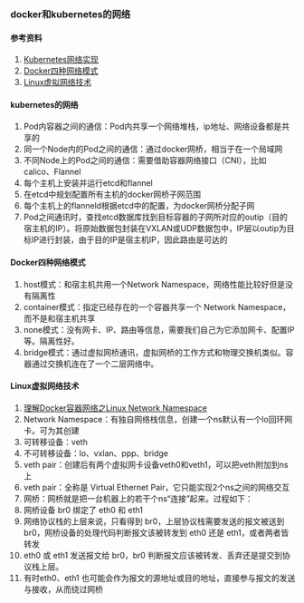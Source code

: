 ### docker和kubernetes的网络

#### 参考资料
1. [Kubernetes网络实现](https://www.jianshu.com/p/001f72d0eaa8)
1. [Docker四种网络模式](https://www.jianshu.com/p/22a7032bb7bd)
1. [Linux虚拟网络技术](https://www.jianshu.com/p/f86d4b88777d)

#### kubernetes的网络
1. Pod内容器之间的通信：Pod内共享一个网络堆栈，ip地址、网络设备都是共享的
1. 同一个Node内的Pod之间的通信：通过docker网桥，相当于在一个局域网
1. 不同Node上的Pod之间的通信：需要借助容器网络接口（CNI），比如calico、Flannel
  1. 每个主机上安装并运行etcd和flannel
  1. 在etcd中规划配置所有主机的docker网桥子网范围
  1. 每个主机上的flanneld根据etcd中的配置，为docker网桥分配子网
  1. Pod之间通讯时，查找etcd数据库找到目标容器的子网所对应的outip（目的宿主机的IP）。将原始数据包封装在VXLAN或UDP数据包中，IP层以outip为目标IP进行封装，由于目的IP是宿主机IP，因此路由是可达的
  
#### Docker四种网络模式
1. host模式：和宿主机共用一个Network Namespace，网络性能比较好但是没有隔离性
1. container模式：指定已经存在的一个容器共享一个 Network Namespace，而不是和宿主机共享
1. none模式：没有网卡、IP、路由等信息，需要我们自己为它添加网卡、配置IP等。隔离性好。
1. bridge模式：通过虚拟网桥通讯，虚拟网桥的工作方式和物理交换机类似。容器通过交换机连在了一个二层网络中。

#### Linux虚拟网络技术
1. [理解Docker容器网络之Linux Network Namespace](https://tonybai.com/2017/01/11/understanding-linux-network-namespace-for-docker-network/)
1. Network Namespace：有独自网络栈信息，创建一个ns默认有一个lo回环网卡。可为其创建
1. 可转移设备：veth
1. 不可转移设备：lo、vxlan、ppp、bridge
1. veth pair：创建后有两个虚拟网卡设备veth0和veth1，可以把veth附加到ns上
1. veth pair：全称是 Virtual Ethernet Pair，它只能实现2个ns之间的网络交互
1. 网桥：网桥就是把一台机器上的若干个ns“连接”起来。过程如下：
  1. 网桥设备 br0 绑定了 eth0 和 eth1
  1. 网络协议栈的上层来说，只看得到 br0，上层协议栈需要发送的报文被送到 br0，网桥设备的处理代码判断报文该被转发到 eth0 还是 eth1，或者两者皆转发
  1. eth0 或 eth1 发送报文给 br0，br0 判断报文应该被转发、丢弃还是提交到协议栈上层。
  1. 有时eth0、eth1 也可能会作为报文的源地址或目的地址，直接参与报文的发送与接收，从而绕过网桥


